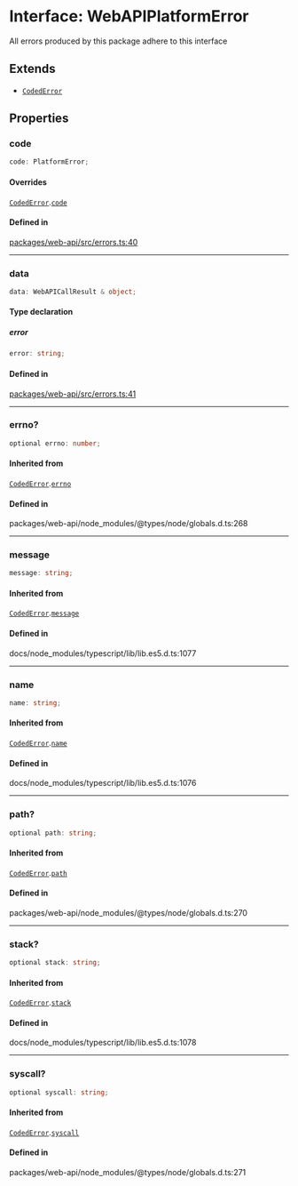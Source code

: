 # Interface: WebAPIPlatformError

All errors produced by this package adhere to this interface

## Extends

- [`CodedError`](Interface.CodedError.md)

## Properties

### code

```ts
code: PlatformError;
```

#### Overrides

[`CodedError`](Interface.CodedError.md).[`code`](Interface.CodedError.md#code)

#### Defined in

[packages/web-api/src/errors.ts:40](https://github.com/slackapi/node-slack-sdk/blob/main/packages/web-api/src/errors.ts#L40)

***

### data

```ts
data: WebAPICallResult & object;
```

#### Type declaration

##### error

```ts
error: string;
```

#### Defined in

[packages/web-api/src/errors.ts:41](https://github.com/slackapi/node-slack-sdk/blob/main/packages/web-api/src/errors.ts#L41)

***

### errno?

```ts
optional errno: number;
```

#### Inherited from

[`CodedError`](Interface.CodedError.md).[`errno`](Interface.CodedError.md#errno)

#### Defined in

packages/web-api/node\_modules/@types/node/globals.d.ts:268

***

### message

```ts
message: string;
```

#### Inherited from

[`CodedError`](Interface.CodedError.md).[`message`](Interface.CodedError.md#message)

#### Defined in

docs/node\_modules/typescript/lib/lib.es5.d.ts:1077

***

### name

```ts
name: string;
```

#### Inherited from

[`CodedError`](Interface.CodedError.md).[`name`](Interface.CodedError.md#name)

#### Defined in

docs/node\_modules/typescript/lib/lib.es5.d.ts:1076

***

### path?

```ts
optional path: string;
```

#### Inherited from

[`CodedError`](Interface.CodedError.md).[`path`](Interface.CodedError.md#path)

#### Defined in

packages/web-api/node\_modules/@types/node/globals.d.ts:270

***

### stack?

```ts
optional stack: string;
```

#### Inherited from

[`CodedError`](Interface.CodedError.md).[`stack`](Interface.CodedError.md#stack)

#### Defined in

docs/node\_modules/typescript/lib/lib.es5.d.ts:1078

***

### syscall?

```ts
optional syscall: string;
```

#### Inherited from

[`CodedError`](Interface.CodedError.md).[`syscall`](Interface.CodedError.md#syscall)

#### Defined in

packages/web-api/node\_modules/@types/node/globals.d.ts:271
